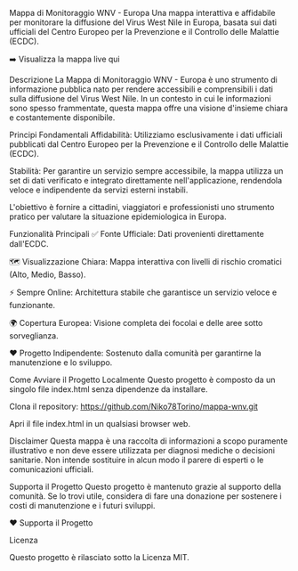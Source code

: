 Mappa di Monitoraggio WNV - Europa
Una mappa interattiva e affidabile per monitorare la diffusione del Virus West Nile in Europa, basata sui dati ufficiali del Centro Europeo per la Prevenzione e il Controllo delle Malattie (ECDC).

➡️ Visualizza la mappa live qui

Descrizione
La Mappa di Monitoraggio WNV - Europa è uno strumento di informazione pubblica nato per rendere accessibili e comprensibili i dati sulla diffusione del Virus West Nile. In un contesto in cui le informazioni sono spesso frammentate, questa mappa offre una visione d'insieme chiara e costantemente disponibile.

Principi Fondamentali
Affidabilità: Utilizziamo esclusivamente i dati ufficiali pubblicati dal Centro Europeo per la Prevenzione e il Controllo delle Malattie (ECDC).

Stabilità: Per garantire un servizio sempre accessibile, la mappa utilizza un set di dati verificato e integrato direttamente nell'applicazione, rendendola veloce e indipendente da servizi esterni instabili.

L'obiettivo è fornire a cittadini, viaggiatori e professionisti uno strumento pratico per valutare la situazione epidemiologica in Europa.

Funzionalità Principali
✅ Fonte Ufficiale: Dati provenienti direttamente dall'ECDC.

🗺️ Visualizzazione Chiara: Mappa interattiva con livelli di rischio cromatici (Alto, Medio, Basso).

⚡ Sempre Online: Architettura stabile che garantisce un servizio veloce e funzionante.

🌍 Copertura Europea: Visione completa dei focolai e delle aree sotto sorveglianza.

❤️ Progetto Indipendente: Sostenuto dalla comunità per garantirne la manutenzione e lo sviluppo.

Come Avviare il Progetto Localmente
Questo progetto è composto da un singolo file index.html senza dipendenze da installare.

Clona il repository: https://github.com/Niko78Torino/mappa-wnv.git

Apri il file index.html in un qualsiasi browser web.

Disclaimer
Questa mappa è una raccolta di informazioni a scopo puramente illustrativo e non deve essere utilizzata per diagnosi mediche o decisioni sanitarie. Non intende sostituire in alcun modo il parere di esperti o le comunicazioni ufficiali.

Supporta il Progetto
Questo progetto è mantenuto grazie al supporto della comunità. Se lo trovi utile, considera di fare una donazione per sostenere i costi di manutenzione e i futuri sviluppi.

❤️ Supporta il Progetto

Licenza

Questo progetto è rilasciato sotto la Licenza MIT.

